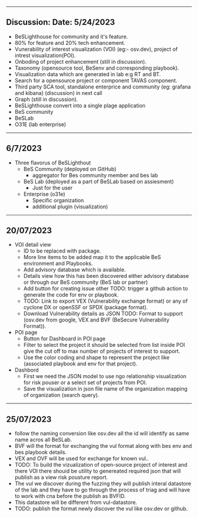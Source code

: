 -----
Discussion: Date: 5/24/2023
-----
- BeSLighthouse for community and it's feature.
- 80% for feature and 20% tech enhancement.
- Vunerability of interest visualization (VOI) (eg:- osv.dev), project of intrest visualization(POI).
- Onboding of project enhancement (still in discussion).
- Taxonomy (opensource tool, BeSenv and corresponding playbook).
- Visualization data which are generated in lab e:g RT and BT.
- Search for a opensource project or component TAVAS component.
- Third party SCA tool, standalone enterprice and community (eg: grafana and kibana) (discussion) in next call
- Graph (still in discussion).
- BeSLighthouse convert into a single plage application
- BeS community
- BeSLab
- O31E (lab enterprise)


----
6/7/2023
----

- Three flavorus of BeSLighthout
   - BeS Community (deployed on GitHub)
     - aggregator for Bes community member and bes lab
   - BeS Lab (deployed as a part of BeSLab based on assiesment)
     - Just for the user
   - Enterprise (o31e)
     - Specific organization
     - additional plugin (visualization)
       
---
20/07/2023
---

- VOI detail view
  - ID to be replaced with package.
  - More line items to be added map it to the applicable BeS environment and Playbooks.
  - Add advisory database which is available.
  - Details view how this has been discovered either advisory database or through our BeS community (BeS lab or partner)
  - Add button for creating issue other TODO: trigger a github action to generate the code for env or playbook.
  - TODO: Link to export VEX (Vulnerability exchange format) or any of cyclone DX or openSSF or SPDX (package format).
  - Download Vulnerability details as JSON TODO: Format to support (osv.dev from google, VEX and BVF (BeSecure Vulnerability Format)).
- POI page
  - Button for Dashboard in POI page
  - Filter to select the project it should be selected from list inside POI give the cut off to max number of projects of interest to support.
  - Use the color coding and shape to represent the project like (associated playbook and env for that project).
- Dashbord
  - First we need the JSON model to use ngo relationship visualization for risk pouser or a select set of projects from POI.
  - Save the visualization in json file name of the organization mapping of organization (search query).

---
25/07/2023
---
- follow the naming conversion like osv.dev all the id will identify as same name acros all BeSLab.
- BVF will the format for exchanging the vul format along with bes env and bes playbook details.
-  VEX and OVF will be used for exchange for known vul..
-  TODO: To build the vizualization of open-source project of interest and there VOI there shouid be utility to genereated required json that will publish as a view risk pousture report.
-  The vul we discover during the fuzzing they will publish interal datastore of the lab and they have to go through the process of triag and will have to work with cna before the publish as BVFID.
-  This datastore will be different from vul-datastore.
-  TODO: publish the format newly discover the vul like osv.dev or github.
